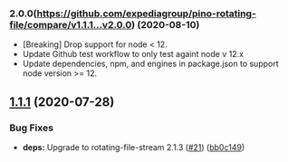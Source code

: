 ### 2.0.0(https://github.com/expediagroup/pino-rotating-file/compare/v1.1.1...v2.0.0) (2020-08-10)

- [Breaking] Drop support for node < 12.
- Update Github test workflow to only test againt node v 12.x
- Update dependencies, npm, and engines in package.json to support node version >= 12.

## [1.1.1](https://github.com/expediagroup/pino-rotating-file/compare/v1.1.0...v1.1.1) (2020-07-28)

### Bug Fixes

* **deps:** Upgrade to rotating-file-stream 2.1.3 ([#21](https://github.com/expediagroup/pino-rotating-file/issues/21)) ([bb0c149](https://github.com/expediagroup/pino-rotating-file/commit/bb0c1492e79812d5003f69aa01e963288ff49e23))
